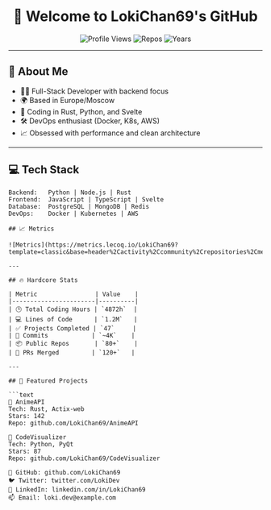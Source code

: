<div align="center">

# 👋 Welcome to LokiChan69's GitHub

![Profile Views](https://komarev.com/ghpvc/?username=LokiChan69&color=blueviolet)
![Repos](https://badges.pufler.dev/repos/LokiChan69?color=black)
![Years](https://badges.pufler.dev/years/LokiChan69?color=black)

</div>

---

## 🧠 About Me

- 🧑‍💻 Full-Stack Developer with backend focus
- 🌍 Based in Europe/Moscow
- 🧪 Coding in Rust, Python, and Svelte
- 🛠️ DevOps enthusiast (Docker, K8s, AWS)
- 📈 Obsessed with performance and clean architecture

---

## 💻 Tech Stack

```text
Backend:   Python | Node.js | Rust  
Frontend:  JavaScript | TypeScript | Svelte  
Database:  PostgreSQL | MongoDB | Redis  
DevOps:    Docker | Kubernetes | AWS  

## 📈 Metrics

![Metrics](https://metrics.lecoq.io/LokiChan69?template=classic&base=header%2Cactivity%2Ccommunity%2Crepositories%2Cmetadata&config.timezone=Europe%2FMoscow)

---

## 🔥 Hardcore Stats

| Metric                | Value    |
|-----------------------|----------|
| 🕒 Total Coding Hours | `4872h`  |
| 💻 Lines of Code      | `1.2M`   |
| ✅ Projects Completed | `47`     |
| 🚀 Commits            | `~4K`    |
| 📦 Public Repos       | `80+`    |
| 🔧 PRs Merged         | `120+`   |

---

## 🚀 Featured Projects

```text
📌 AnimeAPI
Tech: Rust, Actix-web
Stars: 142
Repo: github.com/LokiChan69/AnimeAPI

📌 CodeVisualizer
Tech: Python, PyQt
Stars: 87
Repo: github.com/LokiChan69/CodeVisualizer

🔗 GitHub: github.com/LokiChan69
🐦 Twitter: twitter.com/LokiDev
💼 LinkedIn: linkedin.com/in/LokiChan69
📫 Email: loki.dev@example.com
